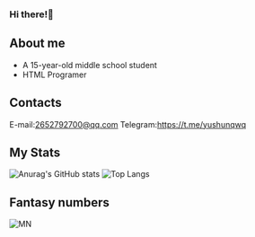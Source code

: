 <html>
 <body>
  
 </body>
</html>

### Hi there!👋
## About me
- A 15-year-old middle school student
- HTML Programer
## Contacts
E-mail:2652792700@qq.com
Telegram:https://t.me/yushunqwq
## My Stats
![Anurag's GitHub stats](https://github-readme-stats.vercel.app/api?username=yushunqwq&show_icons=true)
![Top Langs](https://github-readme-stats.vercel.app/api/top-langs/?username=yushunqwq)
## Fantasy numbers
![MN](https://count.getloli.com/get/@yushunqwq?theme=moebooru)

